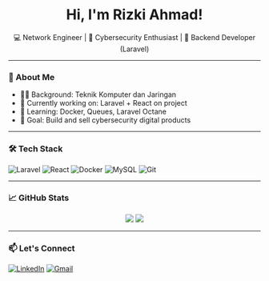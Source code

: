 <h1 align="center">Hi, I'm Rizki Ahmad!</h1>
<p align="center">💻 Network Engineer | 🔐 Cybersecurity Enthusiast | 🔧 Backend Developer (Laravel)</p>

---

### 🚀 About Me
- 🧑‍💻 Background: Teknik Komputer dan Jaringan
- 🔭 Currently working on: Laravel + React on project
- 🌱 Learning: Docker, Queues, Laravel Octane
- 🎯 Goal: Build and sell cybersecurity digital products

---

### 🛠 Tech Stack
![Laravel](https://img.shields.io/badge/Laravel-red?logo=laravel)
![React](https://img.shields.io/badge/React-blue?logo=react)
![Docker](https://img.shields.io/badge/Docker-2496ED?logo=docker)
![MySQL](https://img.shields.io/badge/MySQL-00758F?logo=mysql)
![Git](https://img.shields.io/badge/Git-F05032?logo=git)

---

### 📈 GitHub Stats
<p align="center">
  <img src="https://github-readme-stats.vercel.app/api?username=Rizki23-dotcom&show_icons=true&theme=radical" />
  <img src="https://github-readme-streak-stats.herokuapp.com/?user=Rizki23-dotcom&theme=radical" />
</p>

---

### 📫 Let's Connect
[![LinkedIn](https://img.shields.io/badge/LinkedIn-blue?logo=linkedin)](https://www.linkedin.com/in/rizki-ahmad/)
[![Gmail](https://img.shields.io/badge/gmail-black?logo=gmail)](rzkahmad23@gmail.com)

